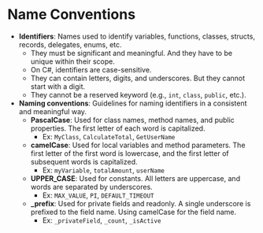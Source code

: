 # Name Conventions

- **Identifiers**: Names used to identify variables, functions, classes, structs, records, delegates, enums, etc.
  - They must be significant and meaningful. And they have to be unique within their scope.
  - On C#, identifiers are case-sensitive.
  - They can contain letters, digits, and underscores. But they cannot start with a digit.
  - They cannot be a reserved keyword (e.g., `int`, `class`, `public`, etc.).
- **Naming conventions**: Guidelines for naming identifiers in a consistent and meaningful way.
  - **PascalCase**: Used for class names, method names, and public properties. The first letter of each word is capitalized.
    - Ex: `MyClass`, `CalculateTotal`, `GetUserName`
  - **camelCase**: Used for local variables and method parameters. The first letter of the first word is lowercase, and the first letter of subsequent words is capitalized.
    - Ex: `myVariable`, `totalAmount`, `userName`
  - **UPPER_CASE**: Used for constants. All letters are uppercase, and words are separated by underscores.
    - Ex: `MAX_VALUE`, `PI`, `DEFAULT_TIMEOUT`
  - **\_prefix**: Used for private fields and readonly. A single underscore is prefixed to the field name. Using camelCase for the field name.
    - Ex: `_privateField`, `_count`, `_isActive`
